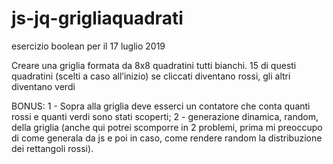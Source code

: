 # js-jq-grigliaquadrati
esercizio boolean per il 17 luglio 2019

Creare una griglia formata da 8x8 quadratini tutti bianchi.
15 di questi quadratini (scelti a caso all’inizio) se cliccati diventano rossi, gli altri diventano verdi

BONUS:
1 - Sopra alla griglia deve esserci un contatore che conta quanti rossi e quanti verdi sono stati scoperti;
2 - generazione dinamica,  random,  della griglia (anche qui potrei scomporre in 2 problemi, prima mi preoccupo di come generala da js e poi in caso, come rendere random la distribuzione dei rettangoli rossi).